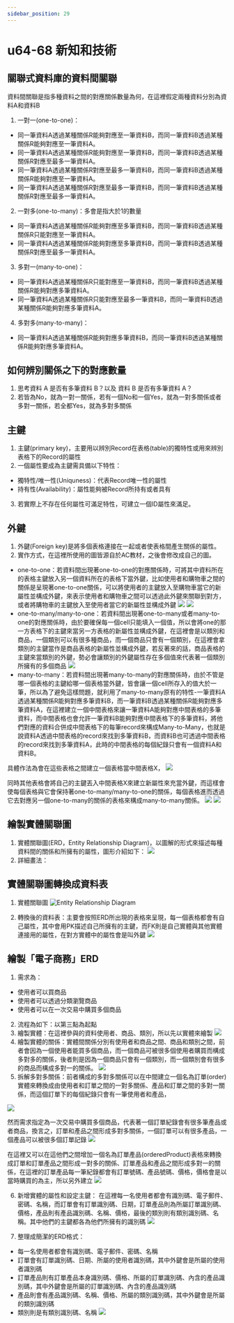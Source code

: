 ```yaml
---
sidebar_position: 29
---
```


# u64-68 新知和技術 


## 關聯式資料庫的資料間關聯
資料間關聯是指多種資料之間的對應關係數量為何，在這裡假定兩種資料分別為資料A和資料B
1. 一對一(one-to-one)：
  - 同一筆資料A透過某種關係R能夠對應至一筆資料B，而同一筆資料B透過某種關係R能夠對應至一筆資料A。
  - 同一筆資料A透過某種關係R能夠對應至一筆資料B，而同一筆資料B透過某種關係R對應至最多一筆資料A。
  - 同一筆資料A透過某種關係R對應至最多一筆資料B，而同一筆資料B透過某種關係R能夠對應至一筆資料A。
  - 同一筆資料A透過某種關係R對應至最多一筆資料B，而同一筆資料B透過某種關係R對應至最多一筆資料A。
2. 一對多(one-to-many)：多會是指大於1的數量
  - 同一筆資料A透過某種關係R能夠對應至多筆資料B，而同一筆資料B透過某種關係R只能對應至一筆資料A。
  - 同一筆資料A透過某種關係R能夠對應至多筆資料B，而同一筆資料B透過某種關係R對應至最多一筆資料A。

3. 多對一(many-to-one)：
  - 同一筆資料A透過某種關係R只能對應至一筆資料B，而同一筆資料B透過某種關係R能夠對應多筆資料A。
  - 同一筆資料A透過某種關係R只能對應至最多一筆資料B，而同一筆資料B透過某種關係R能夠對應多筆資料A。

4. 多對多(many-to-many)：
  - 同一筆資料A透過某種關係R能夠對應多筆資料B，而同一筆資料B透過某種關係R能夠對應多筆資料A。


## 如何辨別關係之下的對應數量
1. 思考資料 A 是否有多筆資料 B？以及 資料 B 是否有多筆資料 A？
2. 若皆為No，就為一對一關係，若有一個No和一個Yes，就為一對多關係或者多對一關係，若全都Yes，就為多對多關係


## 主鍵
1. 主鍵(primary key)，主要用以辨別Record在表格(table)的獨特性或用來辨別表格下的Record的屬性
2. 一個屬性要成為主鍵需具備以下特性：
  - 獨特性/唯一性(Uniquness)：代表Record唯一性的屬性
  - 持有性(Availability)：屬性能夠被Record所持有或者具有

3. 若實際上不存在任何屬性可滿足特性，可建立一個ID屬性來滿足。


## 外鍵
1. 外鍵(Foreign key)是將多個表格連接在一起或者使表格間產生關係的屬性。
2. 實作方式，在這裡所使用的圖皆源自於AC教材，之後會修改成自己的圖。
  - one-to-one：若資料間出現著one-to-one的對應關係時，可將其中資料所在的表格主鍵放入另一個資料所在的表格下當外鍵，比如使用者和購物車之間的關係是呈現著one-to-one關係，可以將使用者的主鍵放入至購物車當它的新屬性並構成外鍵，來表示使用者和購物車之間可以透過此外鍵來關聯到對方，或者將購物車的主鍵放入至使用者當它的新屬性並構成外鍵
  ![](https://res.cloudinary.com/dqfxgtyoi/image/upload/v1641981214/blog/database/one2oneExample1_k31xt8.png)
  ![](https://res.cloudinary.com/dqfxgtyoi/image/upload/v1641981214/blog/database/one2oneExample2_nmnygb.png)
  - one-to-many/many-to-one：若資料間出現著one-to-many或者many-to-one的對應關係時，由於要確保每一個cell只能填入一個值，所以會將one的那一方表格下的主鍵來當另一方表格的新屬性並構成外鍵，在這裡會是以類別和商品，一個類別可以有很多種商品，而一個商品只會有一個類別，在這裡會拿類別的主鍵當作是商品表格的新屬性並構成外鍵，若反著來的話，商品表格的主鍵來當類別的外鍵，勢必會讓類別的外鍵屬性存在多個值來代表著一個類別所擁有的多個商品
  ![](https://res.cloudinary.com/dqfxgtyoi/image/upload/v1641981537/blog/database/one2manyExample_cgktjt.png)
  - many-to-many：若資料間出現著many-to-many的對應關係時，由於不管是哪一個表格的主鍵給哪一個表格當外鍵，皆會讓一個cell所存入的值大於一筆，所以為了避免這樣問題，就利用了many-to-many原有的特性-一筆資料A透過某種關係R能夠對應多筆資料B，而一筆資料B透過某種關係R能夠對應多筆資料A，在這裡建立一個中間表格來讓一筆資料A能夠對應中間表格的多筆資料，而中間表格也會允許一筆資料B能夠對應中間表格下的多筆資料，將他們對應的資料合併成中間表格下的每筆record來構成Many-to-Many，也就是說資料A透過中間表格的record來找到多筆資料B，而資料B也可透過中間表格的record來找到多筆資料A，此時的中間表格的每個紀錄只會有一個資料A和資料B。

  具體作法為會在這些表格之間建立一個表格當中間表格X，
  ![](https://res.cloudinary.com/dqfxgtyoi/image/upload/v1641981971/blog/database/many2manyExample1_ej9fdf.png)
  
  
  同時其他表格會將自己的主鍵丟入中間表格X來建立新屬性來充當外鍵，而這樣會使每個表格與它會保持著one-to-many/many-to-one的關係，每個表格進而透過它去對應另一個one-to-many的關係的表格來構成many-to-many關係。
  ![](https://res.cloudinary.com/dqfxgtyoi/image/upload/v1641981971/blog/database/many2manyExample3_dcikxn.png)
  ![](https://res.cloudinary.com/dqfxgtyoi/image/upload/v1641981971/blog/database/many2manyExample4_kmflxa.png)


## 繪製實體關聯圖
1. 實體關聯圖(ERD，Entity Relationship Diagram)，以圖解的形式來描述每種資料間的關係和所擁有的屬性，圖形介紹如下：
![](https://res.cloudinary.com/dqfxgtyoi/image/upload/v1641991704/blog/database/ERDbasic_vybqvw.png)
2. 詳細畫法：
[](https://www.smartdraw.com/entity-relationship-diagram/)

## 實體關聯圖轉換成資料表
1. 實體關聯圖
![Entity Relationship Diagram](https://res.cloudinary.com/dqfxgtyoi/image/upload/v1641991930/blog/database/example_dj3cos.png)

2. 轉換後的資料表：主要會按照ERD所出現的表格來呈現，每一個表格都會有自己屬性，其中會用PK描述自己所擁有的主鍵，而FK則是自己實體與其他實體連接用的屬性，在對方實體中的屬性會是叫外鍵
![](https://res.cloudinary.com/dqfxgtyoi/image/upload/v1641991929/blog/database/result_fnkxak.png)



## 繪製「電子商務」ERD
1. 需求為：
  - 使用者可以買商品
  - 使用者可以透過分類瀏覽商品
  - 使用者可以在一次交易中購買多個商品
2. 流程為如下：以第三點為起點
3. 繪製實體：在這裡參與的資料使用者、商品、類別，所以先以實體來繪製
![](https://res.cloudinary.com/dqfxgtyoi/image/upload/v1641998566/blog/database/step1entity_c9ibtc.png)
4. 繪製實體的關係：實體間關係分別有使用者和商品之間、商品和類別之間，前者會因為一個使用者能買多個商品，而一個商品可被很多個使用者購買而構成多對多的關係，後者則是因為一個商品只會有一個類別，而一個類別會有很多的商品而構成多對一的關係。
![](https://res.cloudinary.com/dqfxgtyoi/image/upload/v1641998565/blog/database/step2relation_we2b6o.png)
5. 拆解多對多關係：前者構成的多對多關係可以在中間建立一個名為訂單(order)實體來轉換成由使用者和訂單之間的一對多關係、產品和訂單之間的多對一關係，而這個訂單下的每個紀錄只會有一筆使用者和產品，

![](https://res.cloudinary.com/dqfxgtyoi/image/upload/v1641998565/blog/database/step3-1destruct_pq5yjw.png)

然而需求指定為一次交易中購買多個商品，代表著一個訂單紀錄會有很多筆產品或者商品，換言之，訂單和產品之間形成多對多關係，一個訂單可以有很多產品，一個產品可以被很多個訂單記錄
![](https://res.cloudinary.com/dqfxgtyoi/image/upload/v1641998566/blog/database/step3-2destruct_xgjilz.png)

在這裡又可以在這他們之間增加一個名為訂單產品(orderedProduct)表格來轉換成訂單和訂單產品之間形成一對多的關係、訂單產品和產品之間形成多對一的關係，在這裡的訂單產品每一筆紀錄都會有訂單號碼、產品號碼、價格，價格會是以當時購買的為主，所以另外建立
![](https://res.cloudinary.com/dqfxgtyoi/image/upload/v1641998565/blog/database/step3-3destruct_sxik6r.png)

6. 新增實體的屬性和設定主鍵：
在這裡每一名使用者都會有識別碼、電子郵件、密碼、名稱，而訂單會有訂單識別碼、日期，訂單產品則為所屬訂單識別碼、價格，產品則有產品識別碼、名稱、價格，最後的類別則有類別識別碼、名稱。其中他們的主鍵都各為他們所擁有的識別碼
![](https://res.cloudinary.com/dqfxgtyoi/image/upload/v1641998566/blog/database/step4propertyandkey_uffaee.png)

7. 整理成簡潔的ERD格式：
  - 每一名使用者都會有識別碼、電子郵件、密碼、名稱
  - 訂單會有訂單識別碼、日期、所屬的使用者識別碼，其中外鍵會是所屬的使用者識別碼
  - 訂單產品則有訂單產品本身識別碼、價格、所屬的訂單識別碼、內含的產品識別碼，其中外鍵會是所屬的訂單識別碼、內含的產品識別碼
  - 產品則會有產品識別碼、名稱、價格、所屬的類別識別碼，其中外鍵會是所屬的類別識別碼
  - 類別則是有類別識別碼、名稱 
![](https://res.cloudinary.com/dqfxgtyoi/image/upload/v1641998566/blog/database/step5erd_yfohkp.png)
